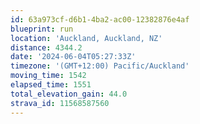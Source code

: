 ```yaml
---
id: 63a973cf-d6b1-4ba2-ac00-12382876e4af
blueprint: run
location: 'Auckland, Auckland, NZ'
distance: 4344.2
date: '2024-06-04T05:27:33Z'
timezone: '(GMT+12:00) Pacific/Auckland'
moving_time: 1542
elapsed_time: 1551
total_elevation_gain: 44.0
strava_id: 11568587560
---
```

